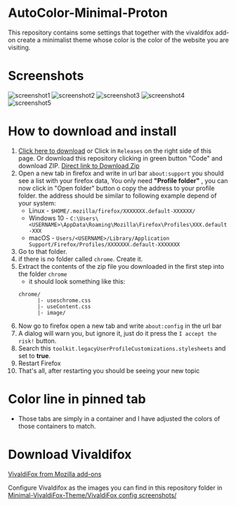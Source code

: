 #  AutoColor-Minimal-Proton

This repository contains some settings that together with the vivaldifox add-on create a minimalist theme whose color is the color of the website you are visiting. 

# Screenshots

![screenshot1](https://github.com/Neikon/Minimal-VivaldiFox-Theme/blob/master/screenshots/Captura%20de%20pantalla%202022-04-14%20155152.png)
![screenshot2](https://github.com/Neikon/Minimal-VivaldiFox-Theme/blob/master/screenshots/Captura%20de%20pantalla%202022-04-14%20155405.png)
![screenshot3](https://github.com/Neikon/Minimal-VivaldiFox-Theme/blob/master/screenshots/Captura%20de%20pantalla%202022-04-14%20155248.png)
![screenshot4](https://github.com/Neikon/Minimal-VivaldiFox-Theme/blob/master/screenshots/Captura%20de%20pantalla%202022-04-14%20155227.png)
![screenshot5](https://github.com/Neikon/Minimal-VivaldiFox-Theme/blob/master/screenshots/Captura%20de%20pantalla%202022-04-14%20155447.png)


# How to download and install
1. [Click here to download](https://github.com/Neikon/Almost-Dark-Grey-Colorfull-Proton---FirefoxCSS-Themes/releases) or Click in `Releases` on the right side of this page. Or download this repository clicking in green button "Code" and download ZIP. [Direct link to Download Zip](https://github.com/Neikon/AutoColor-Minimal-Proton/archive/refs/heads/master.zip)
2. Open a new tab in firefox and write in url bar `about:support` you should see a list with your firefox data, You only need **"Profile folder"** , you can now click in "Open folder" button o copy the address to your profile folder.
    the address should be similar to following example depend of your system:
    + Linux - `$HOME/.mozilla/firefox/XXXXXXX.default-XXXXXX/`
	+ Windows 10 - `C:\Users\<USERNAME>\AppData\Roaming\Mozilla\Firefox\Profiles\XXX.default-XXX`
	+ macOS - `Users/<USERNAME>/Library/Application Support/Firefox/Profiles/XXXXXXX.default-XXXXXXX`
3. Go to that folder.
4. if there is no folder called `chrome`. Create it.
5. Extract the contents of the zip file you downloaded in the first step into the folder `chrome`
    + it should look something like this: 
    ```
    chrome/
          |- useschrome.css
          |- useContent.css
          |- image/
    ```
6. Now go to firefox open a new tab and write `about:config` in the url bar
7. A dialog will warn you, but ignore it, just do it press the `I accept the risk!` button.
8. Search this `toolkit.legacyUserProfileCustomizations.stylesheets` and set to **true**.
9. Restart Firefox
10. That's all, after restarting you should be seeing your new topic

# Color line in pinned tab
+ Those tabs are simply in a container and I have adjusted the colors of those containers to match.

# Download Vivaldifox
[VivaldiFox from Mozilla add-ons](https://addons.mozilla.org/es/firefox/addon/vivaldifox/)

Configure Vivaldifox as the images you can find in this repository folder in [Minimal-VivaldiFox-Theme/VivaldiFox config screenshots/](https://github.com/Neikon/Minimal-VivaldiFox-Theme/tree/master/VivaldiFox%20config%20screenshots)
